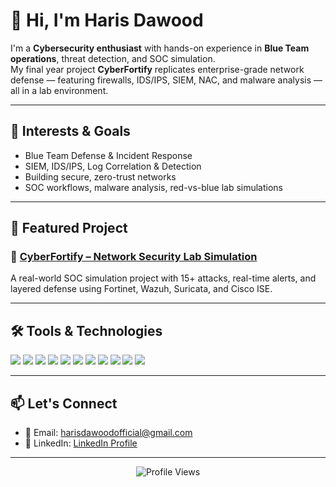 # 👋 Hi, I'm Haris Dawood

I'm a **Cybersecurity enthusiast** with hands-on experience in **Blue Team operations**, threat detection, and SOC simulation.  
My final year project **CyberFortify** replicates enterprise-grade network defense — featuring firewalls, IDS/IPS, SIEM, NAC, and malware analysis — all in a lab environment.

---

## 🧠 Interests & Goals

- Blue Team Defense & Incident Response  
- SIEM, IDS/IPS, Log Correlation & Detection  
- Building secure, zero-trust networks  
- SOC workflows, malware analysis, red-vs-blue lab simulations  

---

## 🚀 Featured Project

### 🔐 [CyberFortify – Network Security Lab Simulation](https://github.com/Haris-Rx/CyberFortify-Fyp)
A real-world SOC simulation project with 15+ attacks, real-time alerts, and layered defense using Fortinet, Wazuh, Suricata, and Cisco ISE.

---

## 🛠️ Tools & Technologies

<p align="left">
  <img src="https://img.shields.io/badge/Fortinet-FC0000?style=for-the-badge&logo=fortinet&logoColor=white" />
  <img src="https://img.shields.io/badge/Cisco%20ISE-1A1F71?style=for-the-badge&logo=cisco&logoColor=white" />
  <img src="https://img.shields.io/badge/Wazuh-005F9E?style=for-the-badge&logo=wazuh&logoColor=white" />
  <img src="https://img.shields.io/badge/Suricata-FF9933?style=for-the-badge&logo=suricata&logoColor=white" />
  <img src="https://img.shields.io/badge/Kali%20Linux-557C94?style=for-the-badge&logo=kalilinux&logoColor=white" />
  <img src="https://img.shields.io/badge/Metasploit-2E2E2E?style=for-the-badge&logo=metasploit&logoColor=white" />
  <img src="https://img.shields.io/badge/Splunk-000000?style=for-the-badge&logo=splunk&logoColor=white" />
  <img src="https://img.shields.io/badge/EVE--NG-000000?style=for-the-badge&logoColor=white" />
  <img src="https://img.shields.io/badge/Wireshark-1679A7?style=for-the-badge&logo=wireshark&logoColor=white" />
  <img src="https://img.shields.io/badge/Python-3776AB?style=for-the-badge&logo=python&logoColor=white" />
  <img src="https://img.shields.io/badge/Bash-121011?style=for-the-badge&logo=gnubash&logoColor=white" />
</p>

---

## 📫 Let's Connect

- 📧 Email: [harisdawoodofficial@gmail.com](mailto:hdpro1223@gmail.com)  
- 🔗 LinkedIn: [LinkedIn Profile](https://www.linkedin.com/in/haris-dawood-b69195282)

---

<p align="center">
  <img src="https://komarev.com/ghpvc/?username=Haris-Rx&label=Profile+Views&color=0e75b6&style=flat" alt="Profile Views" />
</p>
